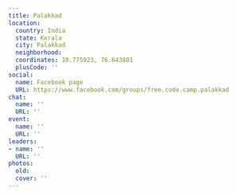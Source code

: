 ```yaml
---
title: Palakkad
location:
  country: India
  state: Kerala
  city: Palakkad
  neighborhood: 
  coordinates: 10.775923, 76.643801
  plusCode: ''
social:
  name: Facebook page
  URL: https://www.facebook.com/groups/free.code.camp.palakkad
chat:
  name: ''
  URL: ''
event:
  name: ''
  URL: ''
leaders:
- name: ''
  URL: ''
photos:
  old: 
  cover: ''
---
```

